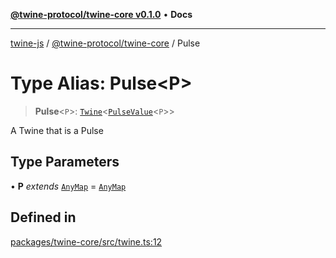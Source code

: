 [**@twine-protocol/twine-core v0.1.0**](../README.md) • **Docs**

***

[twine-js](../../../README.md) / [@twine-protocol/twine-core](../README.md) / Pulse

# Type Alias: Pulse\<P\>

> **Pulse**\<`P`\>: [`Twine`](../classes/Twine.md)\<[`PulseValue`](PulseValue.md)\<`P`\>\>

A Twine that is a Pulse

## Type Parameters

• **P** *extends* [`AnyMap`](AnyMap.md) = [`AnyMap`](AnyMap.md)

## Defined in

[packages/twine-core/src/twine.ts:12](https://github.com/twine-protocol/twine-js/blob/bc5370ff2573a6e5e5c7a912acc672967ce4c5db/packages/twine-core/src/twine.ts#L12)
